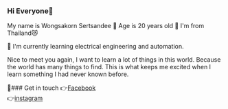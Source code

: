 ### Hi Everyone👋
My name is Wongsakorn Sertsandee 🤍 Age is 20 years old 🥳 I'm from Thailand😻

👻 I'm currently learning electrical engineering and automation.

Nice to meet you again, I want to learn a lot of things in this world. Because the world has many things to find. This is what keeps me excited when I learn something 
I had never known before.

💞### Get in touch
👉[Facebook](https://www.facebook.com/profile.php?id=100015450182327) <br>
👉[instagram](https://www.instagram.com/_bxm_ei/)<br>
